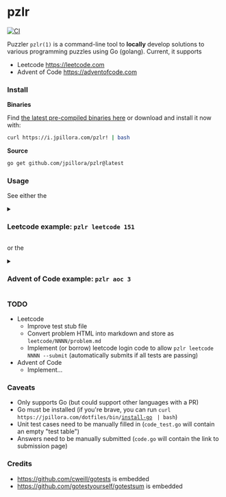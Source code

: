 # pzlr

[![CI](https://github.com/jpillora/pzlr/workflows/CI/badge.svg)](https://github.com/jpillora/pzlr/actions?workflow=CI)

Puzzler `pzlr(1)` is a command-line tool to **locally** develop solutions to various programming puzzles using Go (golang). Current, it supports

* Leetcode https://leetcode.com
* Advent of Code https://adventofcode.com

### Install

**Binaries**

<!-- WHEN PUBLIC
[![Releases](https://img.shields.io/github/release/jpillora/pzlr.svg)](https://github.com/jpillora/pzlr/releases)
[![Releases](https://img.shields.io/github/downloads/jpillora/pzlr/total.svg)](https://github.com/jpillora/pzlr/releases) -->

Find [the latest pre-compiled binaries here](https://github.com/jpillora/pzlr/releases/latest)  or download and install it now with:

```sh
curl https://i.jpillora.com/pzlr! | bash
```

**Source**

```sh
go get github.com/jpillora/pzlr@latest
```

### Usage

See either the

<details>
<summary>
<h3>Leetcode example: <code>pzlr leetcode 151</code></h3></summary>

1. Create directory

   ```shell
   mkdir pzlr
   cd pzlr
   ```

1. Open terminal, start leetcode problem `151` with:

   ```shell
   pzlr --open leetcode 151

   Found problem #0151 https://leetcode.com/problems/reverse-words-in-a-string/
   Created directory leetcode/0151/
   Fetching problem code for reverse-words-in-a-string...
   Created stub answer file leetcode/0151/code.go
   Created stub test file leetcode/0151/code_test.go
   Starting gotestsum: Watching 1 directories. Use Ctrl-c to to stop a run or exit.
   ```

1. Open in VS Code (or another editor)

   ```shell
   code leetcode/0151
   ```

1. File `leetcode/0151/code.go` will contain:

   ```go
   package p0151

   func reverseWords(s string) string {
       
   }
   ```

1. File `leetcode/0151/code_test.go` will contain:

   ```go
   package p0151

   import "testing"

   func TestReverseWords(t *testing.T) {
   	type input struct {
   		s string
   	}
   	tests := []struct {
   		name string
   		input input
   		output string
   	}{
   		// TODO: Add test cases.
   	}
   	for _, tt := range tests {
   		tt := tt
   		t.Run(tt.name, func(t *testing.T) {
   			t.Parallel()
   			if got := reverseWords(tt.input.s); got != tt.output {
   				t.Errorf("reverseWords() = %v, output %v", got, tt.output)
   			}
   		})
   	}
   }
   ```

1. You will need to read the question and copy the example input/outputs into the `code_test.go` file

   ```go
		// for example, here are two test cases for problem 151
		{
			input:  input{s: "the sky is blue"},
			output: "blue is sky the",
		},
		{
			input:  input{s: "  hello world  "},
			output: "world hello",
		},
   ```

1. You will need to implement the solution in `code.go`

   ```go
   // for example, here is one solution to problem 151
   func reverseWords(s string) string {
   	spaces := regexp.MustCompile(`\s+`)
   	words := spaces.Split(strings.TrimSpace(s), -1)
   	last := len(words) - 1
   	mid := last / 2
   	for i := range words {
   		if i > mid {
   			break
   		}
   		words[i], words[last-i] = words[last-i], words[i]
   	}
   	return strings.Join(words, " ")
   }
   ```

1. Once tests are passing, you will need to copy your solution into `leetcode.com` and submit there (_TODO submit via CLI_)

</details>

or the 

<details>
<summary>
<h3>Advent of Code example: <code>pzlr aoc 3</code></h3></summary>

1. Foobar
1. Foobar
1. Foobar

</details>

### TODO

* Leetcode
	* Improve test stub file
	* Convert problem HTML into markdown and store as `leetcode/NNNN/problem.md`
	* Implement (or borrow) leetcode login code to allow `pzlr leetcode NNNN --submit` (automatically submits if all tests are passing)
* Advent of Code
	* Implement...

### Caveats

* Only supports Go (but could support other languages with a PR)
* Go must be installed (if you're brave, you can run `curl https://jpillora.com/dotfiles/bin/`[`install-go`](https://github.com/jpillora/dotfiles/blob/main/bin/install-go) ` | bash`)
* Unit test cases need to be manually filled in (`code_test.go` will contain an empty "test table")
* Answers need to be manually submitted (`code.go` will contain the link to submission page)

### Credits

* https://github.com/cweill/gotests is embedded
* https://github.com/gotestyourself/gotestsum is embedded